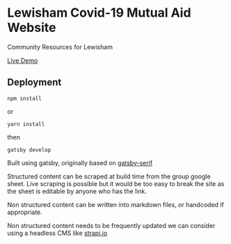 # Lewisham Covid-19 Mutual Aid Website

Community Resources for Lewisham

[Live Demo](https://lewisham-mutual-aid.netlify.app/)

## Deployment

```
npm install
```

or

```
yarn install
```

then 

```
gatsby develop
```

Built using gatsby, originally based on [gatsby-serif](https://www.gatsbyjs.org/starters/JugglerX/gatsby-serif-theme/)

Structured content can be scraped at build time from the group google sheet. Live scraping is possible but it would be too easy to break the site as the sheet is editable by anyone who has the link.

Non structured content can be written into markdown files, or handcoded if appropriate.

Non structured content needs to be frequently updated we can consider using a headless CMS like [strapi.io](https://strapi.io/)
